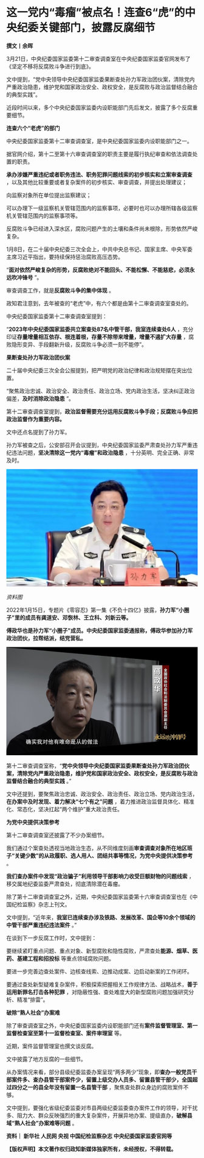 # 这一党内“毒瘤”被点名！连查6“虎”的中央纪委关键部门，披露反腐细节

**撰文丨余晖**

3月21日，中央纪委国家监委第十二审查调查室在中央纪委国家监委官网发布了《坚定不移将反腐败斗争进行到底》。

文中提到，“党中央领导中央纪委国家监委果断查处孙力军政治团伙案，清除党内严重政治隐患，维护党和国家政治安全、政权安全，是反腐败与政治监督结合融合的典型实践”。

近段时间以来，多个中央纪委国家监委内设职能部门先后发文，披露了多个反腐重要细节。

**连查六个“老虎”的部门**

中央纪委国家监委第十二审查调查室，是中央纪委国家监委内设职能部门之一。

据官网介绍，第十二至第十六审查调查室的职责主要是履行执纪审查和依法调查处置的职责。

**承办涉嫌严重违纪或者职务违法、职务犯罪问题线索的初步核实和立案审查调查** ，以及其他比较重要或者复杂案件的初步核实、审查调查，并提出处理建议；

向监察对象所在单位提出监察建议；

可以办理下一级监察机关管辖范围内的监察事项，必要时也可以办理所辖各级监察机关管辖范围内的监察事项等。

反腐败斗争已经进入深水区，腐败问题产生的土壤和条件尚未根除，形势依然严峻复杂。

1月8日，在二十届中央纪委三次全会上，中共中央总书记、国家主席、中央军委主席习近平指出，要持续保持惩治腐败高压态势。

“**面对依然严峻复杂的形势，反腐败绝对不能回头、不能松懈、不能慈悲，必须永远吹冲锋号** ”。

审查调查工作，就是**反腐败斗争的集中体现** 。

政知君注意到，去年被查的“老虎”中，有六个都是由第十二审查调查室查处的。

中央纪委国家监委第十二审查调查室提到：

“**2023年中央纪委国家监委共立案查处87名中管干部，我室连续查处6人**
，充分印证**存量增量相互依存、根连着根，存量不除带来增量，增量不遏扩大存量** ，腐败隐形变异、手段翻新升级，反腐败斗争必须一刻不能停”。

**果断查处孙力军政治团伙案**

二十届中央纪委三次全会公报提到，把严明党的政治纪律和政治规矩摆在突出位置。

“聚焦政治忠诚、政治安全、政治责任、政治立场、党内政治生活，坚决纠正政治偏差，**及时消除政治隐患** ”。

第十二审查调查室提到，**政治监督需要充分运用反腐败斗争手段；反腐败斗争应把政治监督作为重要内容。**

文中还点名提到了孙力军。

孙力军被查之后，公安部召开会议提到，中央纪委国家监委严肃查处孙力军严重违纪违法问题，**坚决清除这一党内“毒瘤”和政治隐患**
，十分英明、完全正确、非常及时。

![9efbb754dfe637eddc8c5f76c2a2729c.jpg](https://raw.githubusercontent.com/qqhsx/qqnews_image/main/2024/03/21/这一党内“毒瘤”被点名！连查6“虎”的中央纪委关键部门，披露反腐细节/9efbb754dfe637eddc8c5f76c2a2729c.jpg)

_资料图_

2022年1月15日，专题片《零容忍》第一集《不负十四亿》披露，**孙力军“小圈子”里的成员有龚道安、邓恢林、王立科、刘新云等。**

**傅政华也是孙力军“小圈子”成员。中央纪委国家监委通报称，傅政华参加孙力军政治团伙，拉帮结派，结党营私。**

![7a6a276e98048e6a5af2a58d7bb74e06.jpg](https://raw.githubusercontent.com/qqhsx/qqnews_image/main/2024/03/21/这一党内“毒瘤”被点名！连查6“虎”的中央纪委关键部门，披露反腐细节/7a6a276e98048e6a5af2a58d7bb74e06.jpg)

第十二审查调查室称，“**党中央领导中央纪委国家监委果断查处孙力军政治团伙案，清除党内严重政治隐患，维护党和国家政治安全、政权安全，是反腐败与政治监督结合融合的典型实践**
。”

文中还提到，要聚焦政治忠诚、政治安全、政治责任、政治立场、党内政治生活，**在办案中及时发现、着力解决“七个有之”问题**
，着力推进政治监督具体化、精准化、常态化，坚决扛起“两个维护”重大政治责任。

**为党中央提供决策参考**

第十二审查调查室还披露了不少办案细节。

我们通过个案查处透视当地政治生态，从不同维度刻画**审查调查对象所在地区班子“关键少数”的从政履职、选人用人、团结共事等情况，为党中央提供决策参考** 。

**我们查办案件中发现“政治骗子”利用领导干部影响力收受巨额财物的问题线索** ，移交属地纪委监委严肃查处，彻底清除潜在毒瘤。

除了第十二审查调查室之外，近期，中央纪委国家监委第十六审查调查室也在《中国纪检监察》杂志上刊文。

文中提到，“近年来，**我室已连续查办涉及铁路、发展改革、国企等10余个领域的中管干部严重违纪违法案件** 。”

在谈到下一步反腐工作时，文中提到：

要继续紧盯重点问题、重点对象、新型腐败和隐性腐败，严肃查处**能源、烟草、医药、基建工程和招投标** 等重点领域腐败问题。

要进一步完善边查处案件、边核查线索、边推动成案、边启动新案的工作闭环。

要通过查处新型疑难复杂案件，积极探索把握相关工作规律方法、战略战术，**善于运用新罪名打击各种犯罪**
，对隐蔽性强、查处难度大的新型腐败问题加强研究分析、精准“排雷”。

**破除“熟人社会”办案难**

除了审查调查室之外，中央纪委国家监委内设职能部门还有**案件监督管理室、第一监督检查室至第十一监督检查室、案件审理室** 等。

近期，案件监督管理室也撰文谈反腐。

文中披露了地方反腐的一些细节。

从办案情况来看，部分县级纪委监委办案呈现“两多两少”现象，即**查办一般党员干部案件多、查办县管干部案件少，留置上级交办人员多、留置县管干部少，全国超过四分之一的县全年没有留置一名县管干部**
，聚焦查处群众身边的腐败案件不够。

文中提到，要强化省级纪委监委对市县两级纪委监委查办案件工作的领导，对干扰多、阻力大、群众反映强烈的重大复杂案件，开展异地办案、提级直办，**破解县域“熟人社会”办案难等问题**
。

**资料｜ 新华社 人民网 央视 中国纪检监察杂志 中央纪委国家监委官网等**

**【版权声明】本文著作权归政知新媒体独家所有，未经授权，不得转载。**

